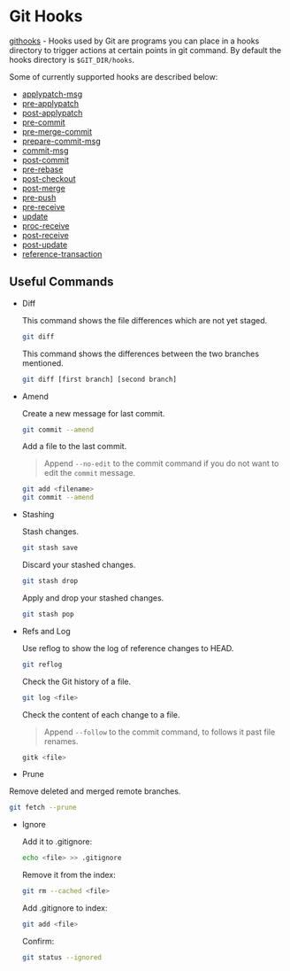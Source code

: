 # Git Hooks

[githooks](https://sentenz.github.io/backup-service/website/git-scm.com/docs/githooks) - Hooks used by Git are programs you can place in a hooks directory to trigger actions at certain points in git command. By default the hooks directory is `$GIT_DIR/hooks`.

Some of currently supported hooks are described below:

- [applypatch-msg](https://sentenz.github.io/backup-service/website/git-scm.com/docs/githooks#_applypatch_msg)
- [pre-applypatch](https://sentenz.github.io/backup-service/website/git-scm.com/docs/githooks#_pre_applypatch)
- [post-applypatch](https://sentenz.github.io/backup-service/website/git-scm.com/docs/githooks#_post_applypatch)
- [pre-commit](https://sentenz.github.io/backup-service/website/git-scm.com/docs/githooks#_pre_commit)
- [pre-merge-commit](https://sentenz.github.io/backup-service/website/git-scm.com/docs/githooks#_pre_merge_commit)
- [prepare-commit-msg](https://sentenz.github.io/backup-service/website/git-scm.com/docs/githooks#_prepare_commit_msg)
- [commit-msg](https://sentenz.github.io/backup-service/website/git-scm.com/docs/githooks#_commit_msg)
- [post-commit](https://sentenz.github.io/backup-service/website/git-scm.com/docs/githooks#_post_commit)
- [pre-rebase](https://sentenz.github.io/backup-service/website/git-scm.com/docs/githooks#_pre_rebase)
- [post-checkout](https://sentenz.github.io/backup-service/website/git-scm.com/docs/githooks#_post_checkout)
- [post-merge](https://sentenz.github.io/backup-service/website/git-scm.com/docs/githooks#_post_merge)
- [pre-push](https://sentenz.github.io/backup-service/website/git-scm.com/docs/githooks#_pre_push)
- [pre-receive](https://sentenz.github.io/backup-service/website/git-scm.com/docs/githooks#pre-receive)
- [update](https://sentenz.github.io/backup-service/website/git-scm.com/docs/githooks#update)
- [proc-receive](https://sentenz.github.io/backup-service/website/git-scm.com/docs/githooks#proc-receive)
- [post-receive](https://sentenz.github.io/backup-service/website/git-scm.com/docs/githooks#post-receive)
- [post-update](https://sentenz.github.io/backup-service/website/git-scm.com/docs/githooks#post-update)
- [reference-transaction](https://sentenz.github.io/backup-service/website/git-scm.com/docs/githooks#_reference_transaction)

## Useful Commands

- Diff

  This command shows the file differences which are not yet staged.

  ```bash
  git diff
  ```

  This command shows the differences between the two branches mentioned.

  ```bash
  git diff [first branch] [second branch]
  ```

- Amend

  Create a new message for last commit.

  ```bash
  git commit --amend
  ```

  Add a file to the last commit.

  > Append `--no-edit` to the commit command if you do not want to edit the `commit` message.

  ```bash
  git add <filename>
  git commit --amend
  ```

- Stashing

  Stash changes.

  ```bash
  git stash save
  ```

  Discard your stashed changes.

  ```bash
  git stash drop
  ```

  Apply and drop your stashed changes.

  ```bash
  git stash pop
  ```

- Refs and Log

  Use reflog to show the log of reference changes to HEAD.

  ```bash
  git reflog
  ```

  Check the Git history of a file.

  ```bash
  git log <file>
  ```

  Check the content of each change to a file.

  > Append `--follow` to the commit command, to follows it past file renames.

  ```bash
  gitk <file>
  ```

- Prune

Remove deleted and merged remote branches.

```bash
git fetch --prune
```

- Ignore

  Add it to .gitignore:

  ```bash
  echo <file> >> .gitignore
  ```

  Remove it from the index:

  ```bash
  git rm --cached <file>
  ```

  Add .gitignore to index:

  ```bash
  git add <file>
  ```

  Confirm:

  ```bash
  git status --ignored
  ```
